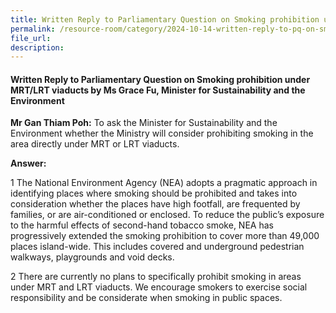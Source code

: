 ```yaml
---
title: Written Reply to Parliamentary Question on Smoking prohibition under MRT/LRT viaducts 
permalink: /resource-room/category/2024-10-14-written-reply-to-pq-on-smoking-prohibition
file_url:
description:
---
```

  
#### Written Reply to Parliamentary Question on Smoking prohibition under MRT/LRT viaducts by Ms Grace Fu, Minister for Sustainability and the Environment
  
**Mr Gan Thiam Poh:** To ask the Minister for Sustainability and the Environment whether the Ministry will consider prohibiting smoking in the area directly under MRT or LRT viaducts.
  
**Answer:**
  
1 The National Environment Agency (NEA) adopts a pragmatic approach in identifying places where smoking should be prohibited and takes into consideration whether the places have high footfall, are frequented by families, or are air-conditioned or enclosed. To reduce the public’s exposure to the harmful effects of second-hand tobacco smoke, NEA has progressively extended the smoking prohibition to cover more than 49,000 places island-wide. This includes covered and underground pedestrian walkways, playgrounds and void decks.  
  
2 There are currently no plans to specifically prohibit smoking in areas under MRT and LRT viaducts. We encourage smokers to exercise social responsibility and be considerate when smoking in public spaces.  
